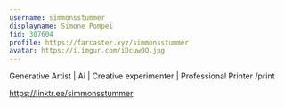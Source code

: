 ```yaml
---
username: simmonsstummer
displayname: Simone Pompei
fid: 307604
profile: https://farcaster.xyz/simmonsstummer
avatar: https://i.imgur.com/iDcuw0O.jpg
---
```

Generative Artist | Ai | Creative experimenter | Professional Printer /print  
  
https://linktr.ee/simmonsstummer  
